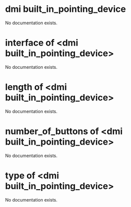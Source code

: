 # dmi built_in_pointing_device

No documentation exists.

# interface of &lt;dmi built_in_pointing_device&gt;

No documentation exists.

# length of &lt;dmi built_in_pointing_device&gt;

No documentation exists.

# number_of_buttons of &lt;dmi built_in_pointing_device&gt;

No documentation exists.

# type of &lt;dmi built_in_pointing_device&gt;

No documentation exists.
